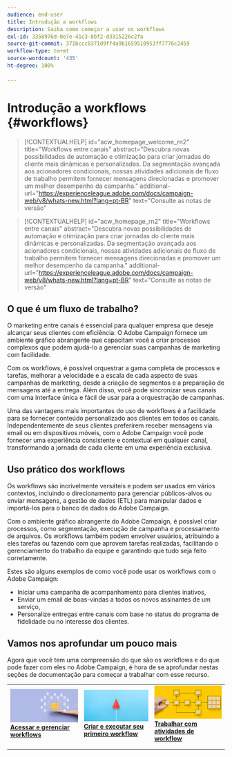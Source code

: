 ```yaml
---
audience: end-user
title: Introdução a workflows
description: Saiba como começar a usar os workflows
exl-id: 3358976d-0e7e-41c3-8bf2-d3315226c2fa
source-git-commit: 371bccc8371d9ff4a9b1659510953ff7776c2459
workflow-type: tm+mt
source-wordcount: '435'
ht-degree: 100%

---
```


# Introdução a workflows {#workflows}

>[!CONTEXTUALHELP]
>id="acw_homepage_welcome_rn2"
>title="Workflows entre canais"
>abstract="Descubra novas possibilidades de automação e otimização para criar jornadas do cliente mais dinâmicas e personalizadas. Da segmentação avançada aos acionadores condicionais, nossas atividades adicionais de fluxo de trabalho permitem fornecer mensagens direcionadas e promover um melhor desempenho da campanha."
>additional-url="https://experienceleague.adobe.com/docs/campaign-web/v8/whats-new.html?lang=pt-BR" text="Consulte as notas de versão"


<!--TO REMOVE BELOW-->
>[!CONTEXTUALHELP]
>id="acw_homepage_rn2"
>title="Workflows entre canais"
>abstract="Descubra novas possibilidades de automação e otimização para criar jornadas do cliente mais dinâmicas e personalizadas. Da segmentação avançada aos acionadores condicionais, nossas atividades adicionais de fluxo de trabalho permitem fornecer mensagens direcionadas e promover um melhor desempenho da campanha."
>additional-url="https://experienceleague.adobe.com/docs/campaign-web/v8/whats-new.html?lang=pt-BR" text="Consulte as notas de versão"

<!--TO REMOVE ABOVE-->

## O que é um fluxo de trabalho?

O marketing entre canais é essencial para qualquer empresa que deseje alcançar seus clientes com eficiência. O Adobe Campaign fornece um ambiente gráfico abrangente que capacitam você a criar processos complexos que podem ajudá-lo a gerenciar suas campanhas de marketing com facilidade.

Com os workflows, é possível orquestrar a gama completa de processos e tarefas, melhorar a velocidade e a escala de cada aspecto de suas campanhas de marketing, desde a criação de segmentos e a preparação de mensagens até a entrega. Além disso, você pode sincronizar seus canais com uma interface única e fácil de usar para a orquestração de campanhas.

Uma das vantagens mais importantes do uso de workflows é a facilidade para se fornecer conteúdo personalizado aos clientes em todos os canais. Independentemente de seus clientes preferirem receber mensagens via email ou em dispositivos móveis, com o Adobe Campaign você pode fornecer uma experiência consistente e contextual em qualquer canal, transformando a jornada de cada cliente em uma experiência exclusiva.

## Uso prático dos workflows

Os workflows são incrivelmente versáteis e podem ser usados em vários contextos, incluindo o direcionamento para gerenciar públicos-alvos ou enviar mensagens, a gestão de dados (ETL) para manipular dados e importá-los para o banco de dados do Adobe Campaign.

Com o ambiente gráfico abrangente do Adobe Campaign, é possível criar processos, como segmentação, execução de campanha e processamento de arquivos. Os workflows também podem envolver usuários, atribuindo a eles tarefas ou fazendo com que aprovem tarefas realizadas, facilitando o gerenciamento do trabalho da equipe e garantindo que tudo seja feito corretamente.

Estes são alguns exemplos de como você pode usar os workflows com o Adobe Campaign:

* Iniciar uma campanha de acompanhamento para clientes inativos,
* Enviar um email de boas-vindas a todos os novos assinantes de um serviço,
* Personalize entregas entre canais com base no status do programa de fidelidade ou no interesse dos clientes.

## Vamos nos aprofundar um pouco mais

Agora que você tem uma compreensão do que são os workflows e do que pode fazer com eles no Adobe Campaign, é hora de se aprofundar nestas seções de documentação para começar a trabalhar com esse recurso.

<table style="table-layout:fixed"><tr style="border: 0;">
<td>
<a href="access-monitor.md">
<img alt="Acessar e gerenciar workflows" src="assets/do-not-localize/workflow-access.jpeg">
</a>
<div>
<a href="access-monitor.md"><strong>Acessar e gerenciar workflows</strong></a>
</div>
<p>
</td>
<td>
<a href="create-workflow.md">
<img alt="Lead" src="assets/do-not-localize/workflow-create.jpeg">
</a>
<div><a href="create-workflow.md"><strong>Criar e executar seu primeiro workflow</strong>
</div>
<p>
</td>
<td>
<a href="activities/about-activities.md">
<img alt="Pouco frequente" src="assets/do-not-localize/workflow-activities.jpeg">
</a>
<div>
<a href="activities/about-activities.md"><strong>Trabalhar com atividades de workflow</strong></a>
</div>
<p></td>
</tr></table>
